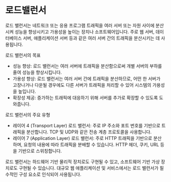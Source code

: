 # 로드밸런서

로드 밸런서는 네트워크 또는 응용 프로그램 트래픽을 여러 서버 또는 자원 사이에 분산시켜 성능을 향상시키고 가용성을 높이는 장치나 소프트웨어입니다.
주로 웹 서버, 데이터베이스 서버, 애플리케이션 서버 등과 같은 여러 서버 간의 트래픽을 분산시키는 데 사용됩니다.

로드 밸런서의 목표
- 성능 향상: 로드 밸런서는 여러 서버에 트래픽을 분산함으로써 개별 서버의 부하를 줄여 성능을 향상시킵니다.
- 가용성 향상: 로드 밸런서는 여러 서버 간에 트래픽을 분산하므로, 어떤 한 서버가 고장나거나 다운될 경우에도 다른 서버가 트래픽을 처리할 수 있어 시스템의 가용성을 높입니다.
- 확장성 제공: 증가하는 트래픽에 대응하기 위해 서버를 추가로 확장할 수 있도록 도와줍니다.

로드 밸런서의 주요 유형
- 레이어 4 (Transport Layer) 로드 밸런서: 주로 IP 주소와 포트 번호를 기반으로 트래픽을 분산합니다. TCP 및 UDP와 같은 전송 계층 프로토콜을 사용합니다.
- 레이어 7 (Application Layer) 로드 밸런서: 주로 HTTP 트래픽을 기반으로 분산하며, 요청의 내용에 따라 트래픽을 분배할 수 있습니다. HTTP 헤더, 쿠키, URL 등을 기반으로 스위칭합니다.

로드 밸런서는 하드웨어 기반 물리적 장치로도 구현될 수 있고, 소프트웨어 기반 가상 장치로도 구현될 수 있습니다. 대규모 웹 애플리케이션 및 서비스에서는 로드 밸런서가 필수적인 구성 요소로 인식되어 사용됩니다.
